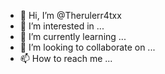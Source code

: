 - 👋 Hi, I’m @Therulerr4txx
- 👀 I’m interested in ...
- 🌱 I’m currently learning ...
- 💞️ I’m looking to collaborate on ...
- 📫 How to reach me ...

<!---
Therulerr4txx/Therulerr4txx is a ✨ special ✨ repository because its `README.md` (this file) appears on your GitHub profile.
You can click the Preview link to take a look at your changes.
--->
